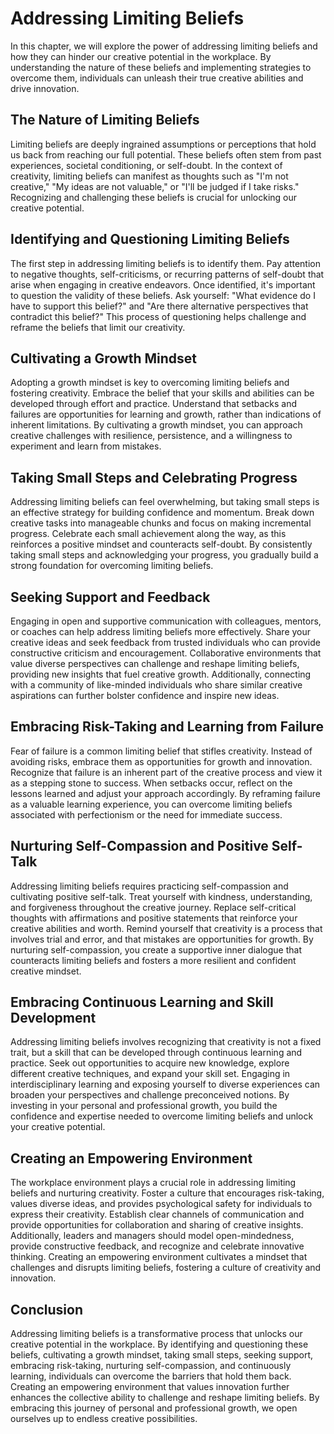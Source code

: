 # Addressing Limiting Beliefs

In this chapter, we will explore the power of addressing limiting beliefs and how they can hinder our creative potential in the workplace. By understanding the nature of these beliefs and implementing strategies to overcome them, individuals can unleash their true creative abilities and drive innovation.

## The Nature of Limiting Beliefs

Limiting beliefs are deeply ingrained assumptions or perceptions that hold us back from reaching our full potential. These beliefs often stem from past experiences, societal conditioning, or self-doubt. In the context of creativity, limiting beliefs can manifest as thoughts such as "I'm not creative," "My ideas are not valuable," or "I'll be judged if I take risks." Recognizing and challenging these beliefs is crucial for unlocking our creative potential.

## Identifying and Questioning Limiting Beliefs

The first step in addressing limiting beliefs is to identify them. Pay attention to negative thoughts, self-criticisms, or recurring patterns of self-doubt that arise when engaging in creative endeavors. Once identified, it's important to question the validity of these beliefs. Ask yourself: "What evidence do I have to support this belief?" and "Are there alternative perspectives that contradict this belief?" This process of questioning helps challenge and reframe the beliefs that limit our creativity.

## Cultivating a Growth Mindset

Adopting a growth mindset is key to overcoming limiting beliefs and fostering creativity. Embrace the belief that your skills and abilities can be developed through effort and practice. Understand that setbacks and failures are opportunities for learning and growth, rather than indications of inherent limitations. By cultivating a growth mindset, you can approach creative challenges with resilience, persistence, and a willingness to experiment and learn from mistakes.

## Taking Small Steps and Celebrating Progress

Addressing limiting beliefs can feel overwhelming, but taking small steps is an effective strategy for building confidence and momentum. Break down creative tasks into manageable chunks and focus on making incremental progress. Celebrate each small achievement along the way, as this reinforces a positive mindset and counteracts self-doubt. By consistently taking small steps and acknowledging your progress, you gradually build a strong foundation for overcoming limiting beliefs.

## Seeking Support and Feedback

Engaging in open and supportive communication with colleagues, mentors, or coaches can help address limiting beliefs more effectively. Share your creative ideas and seek feedback from trusted individuals who can provide constructive criticism and encouragement. Collaborative environments that value diverse perspectives can challenge and reshape limiting beliefs, providing new insights that fuel creative growth. Additionally, connecting with a community of like-minded individuals who share similar creative aspirations can further bolster confidence and inspire new ideas.

## Embracing Risk-Taking and Learning from Failure

Fear of failure is a common limiting belief that stifles creativity. Instead of avoiding risks, embrace them as opportunities for growth and innovation. Recognize that failure is an inherent part of the creative process and view it as a stepping stone to success. When setbacks occur, reflect on the lessons learned and adjust your approach accordingly. By reframing failure as a valuable learning experience, you can overcome limiting beliefs associated with perfectionism or the need for immediate success.

## Nurturing Self-Compassion and Positive Self-Talk

Addressing limiting beliefs requires practicing self-compassion and cultivating positive self-talk. Treat yourself with kindness, understanding, and forgiveness throughout the creative journey. Replace self-critical thoughts with affirmations and positive statements that reinforce your creative abilities and worth. Remind yourself that creativity is a process that involves trial and error, and that mistakes are opportunities for growth. By nurturing self-compassion, you create a supportive inner dialogue that counteracts limiting beliefs and fosters a more resilient and confident creative mindset.

## Embracing Continuous Learning and Skill Development

Addressing limiting beliefs involves recognizing that creativity is not a fixed trait, but a skill that can be developed through continuous learning and practice. Seek out opportunities to acquire new knowledge, explore different creative techniques, and expand your skill set. Engaging in interdisciplinary learning and exposing yourself to diverse experiences can broaden your perspectives and challenge preconceived notions. By investing in your personal and professional growth, you build the confidence and expertise needed to overcome limiting beliefs and unlock your creative potential.

## Creating an Empowering Environment

The workplace environment plays a crucial role in addressing limiting beliefs and nurturing creativity. Foster a culture that encourages risk-taking, values diverse ideas, and provides psychological safety for individuals to express their creativity. Establish clear channels of communication and provide opportunities for collaboration and sharing of creative insights. Additionally, leaders and managers should model open-mindedness, provide constructive feedback, and recognize and celebrate innovative thinking. Creating an empowering environment cultivates a mindset that challenges and disrupts limiting beliefs, fostering a culture of creativity and innovation.

## Conclusion

Addressing limiting beliefs is a transformative process that unlocks our creative potential in the workplace. By identifying and questioning these beliefs, cultivating a growth mindset, taking small steps, seeking support, embracing risk-taking, nurturing self-compassion, and continuously learning, individuals can overcome the barriers that hold them back. Creating an empowering environment that values innovation further enhances the collective ability to challenge and reshape limiting beliefs. By embracing this journey of personal and professional growth, we open ourselves up to endless creative possibilities.
